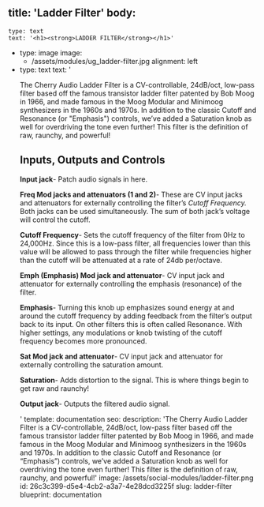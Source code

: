 title: 'Ladder Filter'
body:
  -
    type: text
    text: '<h1><strong>LADDER FILTER</strong></h1>'
  -
    type: image
    image:
      - /assets/modules/ug_ladder-filter.jpg
    alignment: left
  -
    type: text
    text: '<p>The Cherry Audio Ladder Filter is a CV-controllable, 24dB/oct, low-pass filter based off the famous transistor ladder filter patented by Bob Moog in 1966, and made famous in the Moog Modular and Minimoog synthesizers in the 1960s and 1970s. In addition to the classic Cutoff and Resonance (or "Emphasis") controls, we’ve added a Saturation knob as well for overdriving the tone even further! This filter is the definition of raw, raunchy, and powerful!</p><h2><strong>Inputs, Outputs and Controls</strong></h2><p><strong>Input jack</strong>- Patch audio signals in here.</p><p><strong>Freq Mod jacks and attenuators (1 and 2)</strong>- These are CV input jacks and attenuators for externally controlling the filter’s <em>Cutoff Frequency.</em> Both jacks can be used simultaneously. The sum of both jack’s voltage will control the cutoff.&nbsp;</p><p><strong>Cutoff Frequency</strong>- Sets the cutoff frequency of the filter from 0Hz to 24,000Hz. Since this is a low-pass filter, all frequencies lower than this value will be allowed to pass through the filter while frequencies higher than the cutoff will be attenuated at a rate of 24db per/octave.</p><p><strong>Emph (Emphasis) Mod jack and attenuator</strong>- CV input jack and attenuator for externally controlling the emphasis (resonance) of the filter.&nbsp;</p><p><strong>Emphasis</strong>- Turning this knob up emphasizes sound energy at and around the cutoff frequency by adding feedback from the filter’s output back to its input. On other filters this is often called Resonance. With higher settings, any modulations or knob twisting of the cutoff frequency becomes more pronounced.</p><p><strong>Sat Mod jack and attenuator</strong>- CV input jack and attenuator for externally controlling the saturation amount.</p><p><strong>Saturation</strong>- Adds distortion to the signal. This is where things begin to get raw and raunchy!</p><p><strong>Output jack</strong>- Outputs the filtered audio signal.</p>'
template: documentation
seo:
  description: 'The Cherry Audio Ladder Filter is a CV-controllable, 24dB/oct, low-pass filter based off the famous transistor ladder filter patented by Bob Moog in 1966, and made famous in the Moog Modular and Minimoog synthesizers in the 1960s and 1970s. In addition to the classic Cutoff and Resonance (or “Emphasis”) controls, we’ve added a Saturation knob as well for overdriving the tone even further! This filter is the definition of raw, raunchy, and powerful!'
  image: /assets/social-modules/ladder-filter.png
id: 26c3c399-d5e4-4cb2-a3a7-4e28dcd3225f
slug: ladder-filter
blueprint: documentation
